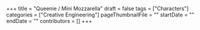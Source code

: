 +++
title = "Queenie / Mini Mozzarella"
draft = false
tags = ["Characters"]
categories = ["Creative Engineering"]
pageThumbnailFile = ""
startDate = ""
endDate = ""
contributors = []
+++
